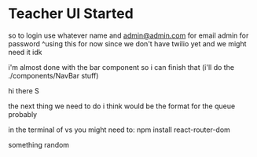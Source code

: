 # Teacher UI Started

so to login use whatever name and 
    admin@admin.com for email
    admin for password
^using this for now since we don't have twilio yet and we might need it idk


i'm almost done with the bar component so i can finish that (i'll do the ./components/NavBar stuff)

hi there S

the next thing we need to do i think would be the format for the queue probably

in the terminal of vs you might need to:
npm install react-router-dom

something random